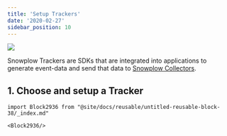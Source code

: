 ```yaml
---
title: 'Setup Trackers'
date: '2020-02-27'
sidebar_position: 10
---
```


![](images/snowplow-aws-pipeline-trackers.png)

Snowplow Trackers are SDKs that are integrated into applications to generate event-data and send that data to [Snowplow Collectors](https://github.com/snowplow/snowplow/wiki/Setting-up-a-Collector).

## 1\. Choose and setup a Tracker

```mdx-code-block
import Block2936 from "@site/docs/reusable/untitled-reusable-block-38/_index.md"

<Block2936/>
```
